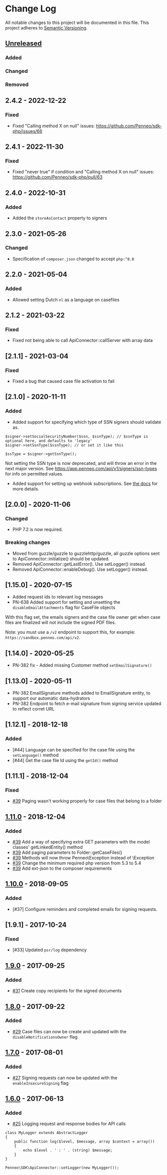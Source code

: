 # Change Log
All notable changes to this project will be documented in this file.
This project adheres to [Semantic Versioning](http://semver.org/).

## [Unreleased]
### Added
### Changed
### Removed

## 2.4.2 - 2022-12-22
### Fixed
- Fixed "Calling method X on null" issues: https://github.com/Penneo/sdk-php/issues/66


## 2.4.1 - 2022-11-30
### Fixed
- Fixed "never true" if condition and "Calling method X on null" issues: https://github.com/Penneo/sdk-php/pull/63


## 2.4.0 - 2022-10-31
### Added
- Added the `storeAsContact` property to signers


## 2.3.0 - 2021-05-26
### Changed
- Specification of `composer.json` changed to accept `php:^8.0`


## 2.2.0 - 2021-05-04
### Added
- Allowed setting Dutch `nl` as a language on casefiles


## 2.1.2 - 2021-03-22
### Fixed
- Fixed not being able to call ApiConnector::callServer with array data


## [2.1.1] - 2021-03-04
### Fixed
- Fixed a bug that caused case file activation to fail


## [2.1.0] - 2020-11-11
### Added
- Added support for specifying which type of SSN signers should validate as.
```
$signer->setSocialSecurityNumber($ssn, $ssnType); // $ssnType is optional here, and defaults to 'legacy'
$signer->setSsnType($ssnType); // or set it like this

$ssType = $signer->getSsnType();
```
Not setting the SSN type is now deprecated, and will throw an error in the next major version.
See https://app.penneo.com/api/v1/signers/ssn-types for info on permitted values.

- Added support for setting up webhook subscriptions. See
[the docs](https://github.com/Penneo/sdk-net/blob/master/docs/webhooks.md) for more details.


## [2.0.0] - 2020-11-06
### Changed
- PHP 7.2 is now required.

### Breaking changes
- Moved from guzzle/guzzle to guzzlehttp/guzzle, all guzzle options sent to ApiConnector::initialize() should be updated.
- Removed ApiConnector::getLastError(). Use setLogger() instead.
- Removed ApiConnector::enableDebug(). Use setLogger() instead.


## [1.15.0] - 2020-07-15
- Added request ids to relevant log messages
- PN-638 Added support for setting and unsetting the `disableEmailAttachments` flag for CaseFile objects

With this flag set, the emails signers and the case file owner get when case files are finalized will not include the signed PDF files.

Note: you must use a `/v2` endpoint to support this, for example: `https://sandbox.penneo.com/api/v2`.


## [1.14.0] - 2020-05-25
- PN-382 fix - Added missing Customer method `setEmailSignature()`

## [1.13.0] - 2020-05-11 
- PN-382 EmailSignature methods added to EmailSignature entity, to support our automatic data-hydrators
- PN-382 Endpoint to fetch e-mail signature from signing service updated to reflect corret URL

## [1.12.1] - 2018-12-18
### Added
- [\#44] Language can be specified for the case file using the `setLanguage()` method
- [\#44] Get the case file Id using the `getId()` method

## [1.11.1] - 2018-12-04
### Fixed
- [\#39] Paging wasn't working properly for case files that belong to a folder

## [1.11.0] - 2018-12-04
### Added
- [\#39] Add a way of specifying extra GET parameters with the model classes' getLinkedEntity() method
- [\#39] Add paging parameters to Folder::getCaseFiles()
- [\#39] Methods will now throw Penneo\Exception instead of \Exception
- [\#39] Change the minimum required php version from 5.3 to 5.4
- [\#39] Add ext-json to the composer requirements

## [1.10.0] - 2018-09-05
### Added
- [\#37] Configure reminders and completed emails for signing requests.

## [1.9.1] - 2017-10-24
### Fixed
- [\#33] Updated `psr/log` dependency

## [1.9.0] - 2017-09-25
### Added
- [\#31] Create copy recipients for the signed documents

## [1.8.0] - 2017-09-22
### Added
- [\#29] Case files can now be create and updated with the `disableNotificationsOwner` flag

## [1.7.0] - 2017-08-01
### Added
- [\#27] Signing requests can now be updated with the `enableInsecureSigning` flag

## [1.6.0] - 2017-06-13
### Added
- [\#25] Logging request and response bodies for API calls
```
class MyLogger extends AbstractLogger
{
    public function log($level, $message, array $context = array())
    {
        echo $level . ' : ' . (string) $message;
    }
}

Penneo\SDK\ApiConnector::setLogger(new MyLogger());
```

[comment]: # (Build Comparison Links)

[unreleased]: https://github.com/Penneo/sdk-php/compare/1.11.0...HEAD
[1.11.0]: https://github.com/Penneo/sdk-php/compare/1.10.0...1.11.0
[1.10.0]: https://github.com/Penneo/sdk-php/compare/1.9.0...1.10.0
[1.9.0]: https://github.com/Penneo/sdk-php/compare/1.8.0...1.9.0
[1.8.0]: https://github.com/Penneo/sdk-php/compare/1.7.0...1.8.0
[1.7.0]: https://github.com/Penneo/sdk-php/compare/1.6.0...1.7.0
[1.6.0]: https://github.com/Penneo/sdk-php/compare/1.5.0...1.6.0

[comment]: # (Issue Links)
[\#39]: https://github.com/Penneo/sdk-php/issues/39
[\#31]: https://github.com/Penneo/sdk-php/issues/31
[\#29]: https://github.com/Penneo/sdk-php/issues/29
[\#27]: https://github.com/Penneo/sdk-php/issues/27
[\#25]: https://github.com/Penneo/sdk-php/issues/25
